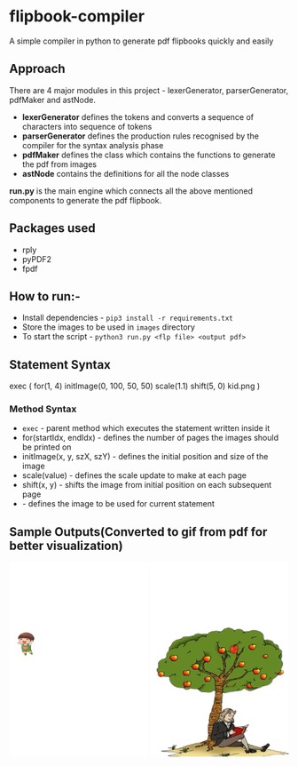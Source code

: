 # flipbook-compiler
A simple compiler in python to generate pdf flipbooks quickly and easily

## Approach 
There are 4 major modules in this project - lexerGenerator, parserGenerator, pdfMaker and astNode. 
- **lexerGenerator** defines the tokens and converts a sequence of characters into sequence of tokens
- **parserGenerator** defines the production rules recognised by the compiler for the syntax analysis phase
- **pdfMaker** defines the class which contains the functions to generate the pdf from images
- **astNode** contains the definitions for all the node classes

**run.py** is the main engine which connects all the above mentioned components to generate the pdf flipbook.

## Packages used
- rply
- pyPDF2
- fpdf

## How to run:-
- Install dependencies - `pip3 install -r requirements.txt`
- Store the images to be used in `images` directory
- To start the script - `python3 run.py <flp file> <output pdf>`

## Statement Syntax
exec ( for(1, 4) initImage(0, 100, 50, 50) scale(1.1) shift(5, 0) kid.png )
### Method Syntax
- `exec` - parent method which executes the statement written inside it
- for(startIdx, endIdx) - defines the number of pages the images should be printed on
- initImage(x, y, szX, szY) - defines the initial position and size of the image
- scale(value) - defines the scale update to make at each page
- shift(x, y) - shifts the image from initial position on each subsequent page
- <imageFile> - defines the image to be used for current statement

## Sample Outputs(Converted to gif from pdf for better visualization)
<img src="./output/evolution.gif" width="250" height="350"/>
<img src="./output/newton.gif" width="250" height="350"/>
